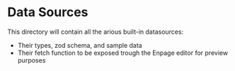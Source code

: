 # Data Sources

This directory will contain all the arious built-in datasources:

- Their types, zod schema, and sample data
- Their fetch function to be exposed trough the Enpage editor for preview purposes
